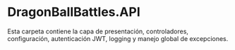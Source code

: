 # DragonBallBattles.API

Esta carpeta contiene la capa de presentación, controladores, configuración, autenticación JWT, logging y manejo global de excepciones.
